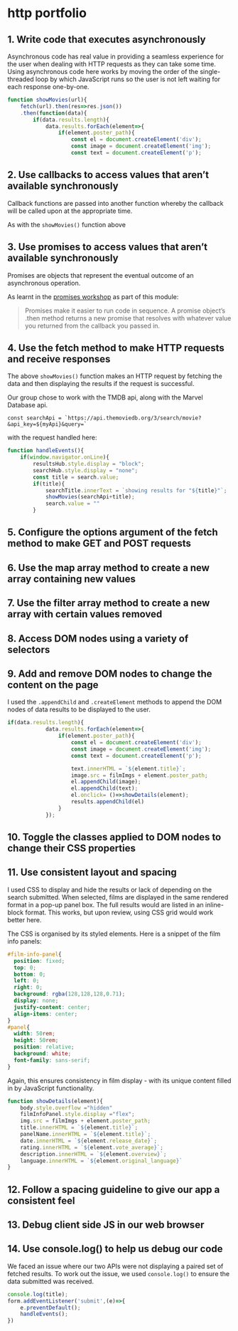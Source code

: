 # http portfolio

## 1. Write code that executes asynchronously

Asynchronous code has real value in providing a seamless experience for the user when dealing with HTTP requests as they can take some time. Using asynchronous code here works by moving the order of the single-threaded loop by which JavaScript runs so the user is not left waiting for each response one-by-one.  

```js
function showMovies(url){
    fetch(url).then(res=>res.json())
    .then(function(data){
        if(data.results.length){
            data.results.forEach(element=>{
                if(element.poster_path){
                    const el = document.createElement('div');
                    const image = document.createElement('img');
                    const text = document.createElement('p');
```

## 2. Use callbacks to access values that aren’t available synchronously

Callback functions are passed into another function whereby the callback will be called upon at the appropriate time. 

As with the `showMovies()` function above

## 3. Use promises to access values that aren’t available synchronously

Promises are objects that represent the eventual outcome of an asynchronous operation.

As learnt in the [promises workshop](https://learn.foundersandcoders.com/workshops/promise-practice/) as part of this module:
> Promises make it easier to run code in sequence. A promise object’s .then method returns a new promise that resolves with whatever value you returned from the callback you passed in.



## 4. Use the fetch method to make HTTP requests and receive responses

The above `showMovies()` function makes an HTTP request by fetching the data and then displaying the results if the request is successful. 

Our group chose to work with the TMDB api, along with the Marvel Database api. 

```js!
const searchApi = `https://api.themoviedb.org/3/search/movie?&api_key=${myApi}&query=`

```

with the request handled here:

```js
function handleEvents(){
    if(window.navigator.onLine){
        resultsHub.style.display = "block";
        searchHub.style.display = "none";
        const title = search.value;
        if(title){
            searchTitle.innerText = `showing results for "${title}"`;
            showMovies(searchApi+title);
            search.value = ""
        }
```


## 5. Configure the options argument of the fetch method to make GET and POST requests

## 6. Use the map array method to create a new array containing new values

## 7. Use the filter array method to create a new array with certain values removed

## 8. Access DOM nodes using a variety of selectors

## 9. Add and remove DOM nodes to change the content on the page

I used the `.appendChild` and `.createElement` methods to append the DOM nodes of data results to be displayed to the user. 

```js
if(data.results.length){
            data.results.forEach(element=>{
                if(element.poster_path){
                    const el = document.createElement('div');
                    const image = document.createElement('img');
                    const text = document.createElement('p');

                    text.innerHTML = `${element.title}`;
                    image.src = filmImgs + element.poster_path;
                    el.appendChild(image);
                    el.appendChild(text);
                    el.onclick= ()=>showDetails(element);
                    results.appendChild(el)
                }
            });
```

## 10. Toggle the classes applied to DOM nodes to change their CSS properties

## 11. Use consistent layout and spacing

I used CSS to display and hide the results or lack of depending on the search submitted. When selected, films are displayed in the same rendered format in a pop-up panel box. The full results would are listed in an inline-block format. This works, but upon review, using CSS grid would work better here. 

The CSS is organised by its styled elements. Here is a snippet of the film info panels:

```css
#film-info-panel{
  position: fixed;
  top: 0;
  bottom: 0;
  left: 0;
  right: 0;
  background: rgba(128,128,128,0.71);
  display: none;
  justify-content: center;
  align-items: center;
}
#panel{
  width: 50rem;
  height: 50rem;
  position: relative;
  background: white;
  font-family: sans-serif;
}
```

Again, this ensures consistency in film display - with its unique content filled in by JavaScript functionality. 

```js
function showDetails(element){
    body.style.overflow ="hidden"
    filmInfoPanel.style.display ="flex";
    img.src = filmImgs + element.poster_path;
    title.innerHTML = `${element.title}`;
    panelName.innerHTML = `${element.title}`;
    date.innerHTML = `${element.release_date}`;
    rating.innerHTML = `${element.vote_average}`;
    description.innerHTML = `${element.overview}`;
    language.innerHTML = `${element.original_language}`
}

```

## 12. Follow a spacing guideline to give our app a consistent feel

## 13. Debug client side JS in our web browser

## 14. Use console.log() to help us debug our code

We faced an issue where our two APIs were not displaying a paired set of fetched results. To work out the issue, we used `console.log()` to ensure the data submitted was received. 

```js
console.log(title);
form.addEventListener('submit',(e)=>{
    e.preventDefault();
    handleEvents();
})
```
